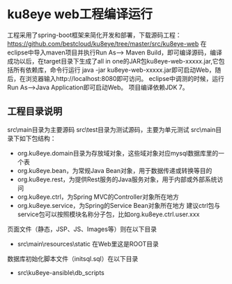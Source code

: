 ﻿# ku8eye web工程编译运行

工程采用了spring-boot框架来简化开发和部署，下载源码工程：
https://github.com/bestcloud/ku8eye/tree/master/src/ku8eye-web
在eclipse中导入maven项目并执行Run As——> Maven Build，即可编译源码，编译成功以后，在target目录下生成了all in one的JAR包ku8eye-web-xxxxx.jar,它包括所有依赖库，命令行运行 java -jar ku8eye-web-xxxxx.jar即可启动Web，随后，在浏览器输入http://localhost:8080即可访问。
eclipse中调测的时候，运行Run As——>Java Application即可启动Web。
项目编译依赖JDK 7。

## 工程目录说明
src\main目录为主要源码
src\test目录为测试源码，主要为单元测试
src\main目录下如下包结构：

 - org.ku8eye.domain目录为存放域对象，这些域对象对应mysql数据库里的一个表
 - org.ku8eye.bean，为常规Java Bean对象，用于数据传递或转换等目的
 - org.ku8eye.rest，为提供Rest服务的Java服务对象，用于内部或外部系统访问
 - org.ku8eye.ctrl，为Spring MVC的Controller对象所在地方
 - org.ku8eye.service，为Spring的Service Bean对象所在地方
 建议ctrl包与service包可以按照模块名称分子包，比如org.ku8eye.ctrl.user.xxx

页面文件（静态，JSP、JS、Images等）则在以下目录
 - src\main\resources\static  在Web里这是ROOT目录

数据库初始化脚本文件（initsql.sql）在以下目录
 - src\ku8eye-ansible\db_scripts



